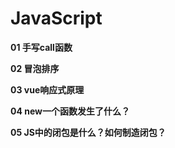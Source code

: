 # JavaScript

**01 手写call函数**

**02 冒泡排序**

**03 vue响应式原理**

**04 new一个函数发生了什么？**

**05 JS中的闭包是什么？如何制造闭包？**
